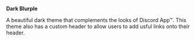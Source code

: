 **Dark Blurple**

A beautiful dark theme that complements the looks of Discord App™. This theme also has a custom header to allow users to add usful links onto their header.
